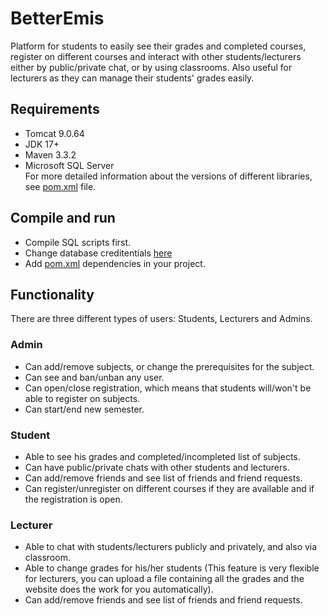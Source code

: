 # BetterEmis
Platform for students to easily see their grades and completed courses, register on different courses and interact with 
other students/lecturers either by public/private chat, or by using classrooms. Also useful for lecturers as they can manage their students'
grades easily.

## Requirements
- Tomcat 9.0.64
- JDK 17+
- Maven 3.3.2 
- Microsoft SQL Server <br> For more detailed information about the versions of different libraries, 
see [pom.xml](https://github.com/Freeuni-Lekva/final-project-betteremis/blob/master/pom.xml) file.

## Compile and run
- Compile SQL scripts first.
- Change database creditentials [here](https://github.com/Freeuni-Lekva/final-project-betteremis/blob/master/src/main/java/DAO/DatabaseInfo.java)
- Add [pom.xml](https://github.com/Freeuni-Lekva/final-project-betteremis/blob/master/pom.xml) dependencies in your project.

## Functionality
There are three different types of users: Students, Lecturers and Admins.
### Admin
- Can add/remove subjects, or change the prerequisites for the subject.
- Can see and ban/unban any user.
- Can open/close registration, which means that students will/won't be able to register on subjects.
- Can start/end new semester.

### Student
- Able to see his grades and completed/incompleted list of subjects.
- Can have public/private chats with other students and lecturers.
- Can add/remove friends and see list of friends and friend requests.
- Can register/unregister on different courses if they are available and if the registration is open.

### Lecturer
- Able to chat with students/lecturers publicly and privately, and also via classroom.
- Able to change grades for his/her students (This feature is very flexible for lecturers, you can upload a file containing all the grades and the website does 
the work for you automatically).
- Can add/remove friends and see list of friends and friend requests.

